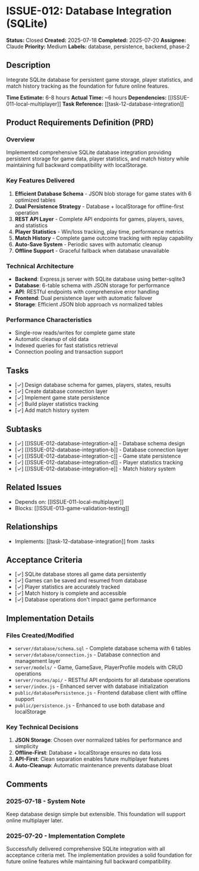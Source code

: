 # ISSUE-012: Database Integration (SQLite)

**Status:** Closed
**Created:** 2025-07-18
**Completed:** 2025-07-20
**Assignee:** Claude
**Priority:** Medium
**Labels:** database, persistence, backend, phase-2

## Description

Integrate SQLite database for persistent game storage, player statistics, and match history tracking as the foundation for future online features.

**Time Estimate:** 6-8 hours
**Actual Time:** ~6 hours
**Dependencies:** [[ISSUE-011-local-multiplayer]]
**Task Reference:** [[task-12-database-integration]]

## Product Requirements Definition (PRD)

### Overview
Implemented comprehensive SQLite database integration providing persistent storage for game data, player statistics, and match history while maintaining full backward compatibility with localStorage.

### Key Features Delivered
1. **Efficient Database Schema** - JSON blob storage for game states with 6 optimized tables
2. **Dual Persistence Strategy** - Database + localStorage for offline-first operation
3. **REST API Layer** - Complete API endpoints for games, players, saves, and statistics
4. **Player Statistics** - Win/loss tracking, play time, performance metrics
5. **Match History** - Complete game outcome tracking with replay capability
6. **Auto-Save System** - Periodic saves with automatic cleanup
7. **Offline Support** - Graceful fallback when database unavailable

### Technical Architecture
- **Backend**: Express.js server with SQLite database using better-sqlite3
- **Database**: 6-table schema with JSON storage for performance
- **API**: RESTful endpoints with comprehensive error handling
- **Frontend**: Dual persistence layer with automatic failover
- **Storage**: Efficient JSON blob approach vs normalized tables

### Performance Characteristics
- Single-row reads/writes for complete game state
- Automatic cleanup of old data
- Indexed queries for fast statistics retrieval
- Connection pooling and transaction support

## Tasks

- [✓] Design database schema for games, players, states, results
- [✓] Create database connection layer
- [✓] Implement game state persistence
- [✓] Build player statistics tracking
- [✓] Add match history system

## Subtasks

- [✓] [[ISSUE-012-database-integration-a]] - Database schema design
- [✓] [[ISSUE-012-database-integration-b]] - Database connection layer
- [✓] [[ISSUE-012-database-integration-c]] - Game state persistence
- [✓] [[ISSUE-012-database-integration-d]] - Player statistics tracking
- [✓] [[ISSUE-012-database-integration-e]] - Match history system

## Related Issues

- Depends on: [[ISSUE-011-local-multiplayer]]
- Blocks: [[ISSUE-013-game-validation-testing]]

## Relationships

- Implements: [[task-12-database-integration]] from .tasks

## Acceptance Criteria

- [✓] SQLite database stores all game data persistently
- [✓] Games can be saved and resumed from database
- [✓] Player statistics are accurately tracked
- [✓] Match history is complete and accessible
- [✓] Database operations don't impact game performance

## Implementation Details

### Files Created/Modified
- `server/database/schema.sql` - Complete database schema with 6 tables
- `server/database/connection.js` - Database connection and management layer
- `server/models/` - Game, GameSave, PlayerProfile models with CRUD operations
- `server/routes/api/` - RESTful API endpoints for all database operations
- `server/index.js` - Enhanced server with database initialization
- `public/databasePersistence.js` - Frontend database client with offline support
- `public/persistence.js` - Enhanced to use both database and localStorage

### Key Technical Decisions
1. **JSON Storage**: Chosen over normalized tables for performance and simplicity
2. **Offline-First**: Database + localStorage ensures no data loss
3. **API-First**: Clean separation enables future multiplayer features
4. **Auto-Cleanup**: Automatic maintenance prevents database bloat

## Comments

### 2025-07-18 - System Note

Keep database design simple but extensible. This foundation will support online multiplayer later.

### 2025-07-20 - Implementation Complete

Successfully delivered comprehensive SQLite integration with all acceptance criteria met. The implementation provides a solid foundation for future online features while maintaining full backward compatibility.
